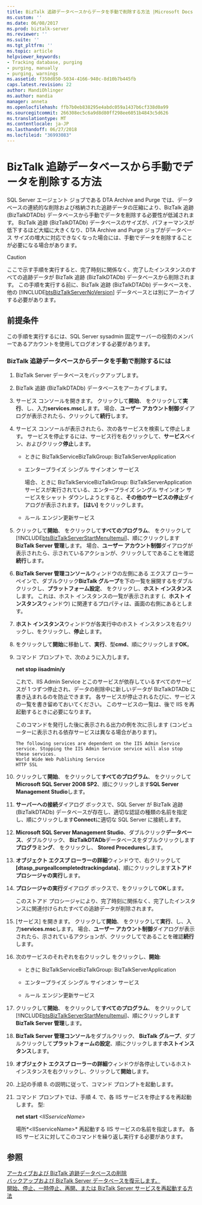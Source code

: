 ```yaml
---
title: BizTalk 追跡データベースからデータを手動で削除する方法 |Microsoft Docs
ms.custom: ''
ms.date: 06/08/2017
ms.prod: biztalk-server
ms.reviewer: ''
ms.suite: ''
ms.tgt_pltfrm: ''
ms.topic: article
helpviewer_keywords:
- Tracking database, purging
- purging, manually
- purging, warnings
ms.assetid: f350d850-5034-4166-940c-8d10b7b445fb
caps.latest.revision: 22
author: MandiOhlinger
ms.author: mandia
manager: anneta
ms.openlocfilehash: ffb7b0eb838295e4abdc059a1437b6cf338d0a99
ms.sourcegitcommit: 266308ec5c6a9d8d80ff298ee6051b4843c5d626
ms.translationtype: MT
ms.contentlocale: ja-JP
ms.lasthandoff: 06/27/2018
ms.locfileid: "36993083"
---
```

# <a name="how-to-manually-purge-data-from-the-biztalk-tracking-database"></a>BizTalk 追跡データベースから手動でデータを削除する方法
SQL Server エージェント ジョブである DTA Archive and Purge では、データベースの連続的な削除および格納された追跡データの圧縮により、BizTalk 追跡 (BizTalkDTADb) データベースから手動でデータを削除する必要性が低減されます。 BizTalk 追跡 (BizTalkDTADb) データベースのサイズが、パフォーマンスが低下するほど大幅に大きくなり、DTA Archive and Purge ジョブがデータベース サイズの増大に対応できなくなった場合には、手動でデータを削除することが必要になる場合があります。  
  
> [!CAUTION]
>  ここで示す手順を実行すると、完了時刻に関係なく、完了したインスタンスのすべての追跡データが BizTalk 追跡 (BizTalkDTADb) データベースから削除されます。 この手順を実行する前に、BizTalk 追跡 (BizTalkDTADb) データベースを、他の [!INCLUDE[btsBizTalkServerNoVersion](../includes/btsbiztalkservernoversion-md.md)] データベースとは別にアーカイブする必要があります。  
  
## <a name="prerequisites"></a>前提条件  
 この手順を実行するには、SQL Server sysadmin 固定サーバーの役割のメンバーであるアカウントを使用してログオンする必要があります。  
  
### <a name="to-manually-purge-data-from-the-biztalk-tracking-database"></a>BizTalk 追跡データベースからデータを手動で削除するには  
  
1. BizTalk Server データベースをバックアップします。  
  
2. BizTalk 追跡 (BizTalkDTADb) データベースをアーカイブします。  
  
3. サービス コンソールを開きます。 クリックして**開始**、 をクリックして**実行**、し、入力**services.msc**します。 場合、**ユーザー アカウント制御**ダイアログが表示されたら、クリックして**続行**します。  
  
4. サービス コンソールが表示されたら、次の各サービスを検索して停止します。 サービスを停止するには、サービス行を右クリックして、**サービス**ペイン、およびクリック**停止**します。  
  
   -   ときに BizTalkServiceBizTalkGroup: BizTalkServerApplication  
  
   -   エンタープライズ シングル サインオン サービス  
  
        場合、ときに BizTalkServiceBizTalkGroup: BizTalkServerApplication サービスが実行されている、エンタープライズ シングル サインオン サービスをシャット ダウンしようとすると、**その他のサービスの停止**ダイアログが表示されます。 **[はい]** をクリックします。  
  
   -   ルール エンジン更新サービス  
  
5. クリックして**開始**、 をクリックして**すべてのプログラム**、 をクリックして[!INCLUDE[btsBizTalkServerStartMenuItemui](../includes/btsbiztalkserverstartmenuitemui-md.md)]、順にクリックします**BizTalk Server 管理**します。 場合、**ユーザー アカウント制御**ダイアログが表示されたら、示されているアクションが、クリックしてであることを確認**続行**します。  
  
6. **BizTalk Server 管理コンソール**ウィンドウの左側にある エクスプ ローラー ペインで、ダブルクリック**BizTalk グループ**を下の一覧を展開するをダブルクリックし、**プラットフォーム設定**、 をクリックし、**ホスト インスタンス**します。 これは、ホスト インスタンスの一覧が表示されます (、**ホスト インスタンス**ウィンドウ) に関連するプロパティは、画面の右側にあるとします。  
  
7. **ホスト インスタンス**ウィンドウが各実行中のホスト インスタンスを右クリックし、をクリックし、**停止**します。  
  
8. をクリックして**開始**に移動して、**実行**、型**cmd**、順にクリックします**OK**。  
  
9. コマンド プロンプトで、次のように入力します。  
  
     **net stop iisadmin/y**  
  
     これで、IIS Admin Service とこのサービスが依存しているすべてのサービスが 1 つずつ停止され、データの削除中に新しいデータが BizTalkDTADb に書き込まれるのを防止できます。 各サービスが停止されるたびに、サービスの一覧を書き留めておいてください。 このサービスの一覧は、後で IIS を再起動するときに必要になります。  
  
     このコマンドを発行した後に表示される出力の例を次に示します (コンピューターに表示される依存サービスは異なる場合があります)。  
  
    ```  
    The following services are dependent on the IIS Admin Service service. Stopping the IIS Admin Service service will also stop these services.  
    World Wide Web Publishing Service  
    HTTP SSL  
    ```  
  
10. クリックして**開始**、 をクリックして**すべてのプログラム**、 をクリックして**Microsoft SQL Server 2008 SP2**、順にクリックします**SQL Server Management Studio**します。  
  
11. **サーバーへの接続**ダイアログ ボックスで、SQL Server が BizTalk 追跡 (BizTalkDTADb) データベースが存在し、適切な認証の種類の名前を指定し、順にクリックします**Connect**に適切な SQL Server に接続します。  
  
12. **Microsoft SQL Server Management Studio**、ダブルクリック**データベース**、ダブルクリック、 **BizTalkDTADb**データベースをダブルクリックします**プログラミング**、 をクリックし、 **Stored Procedures**します。  
  
13. **オブジェクト エクスプ ローラーの詳細**ウィンドウで、右クリックして **[dtasp_purgeallcompletedtrackingdata]**、順にクリックします**ストアド プロシージャの実行**します。  
  
14. **プロシージャの実行**ダイアログ ボックスで、をクリックして**OK**します。  
  
     このストアド プロシージャにより、完了時刻に関係なく、完了したインスタンスに関連付けられたすべての追跡データが削除されます。  
  
15. [サービス] を開きます。 クリックして**開始**、 をクリックして**実行**、し、入力**services.msc**します。 場合、**ユーザー アカウント制御**ダイアログが表示されたら、示されているアクションが、クリックしてであることを確認**続行**します。  
  
16. 次のサービスのそれぞれを右クリックし をクリックし、**開始**:  
  
    -   ときに BizTalkServiceBizTalkGroup: BizTalkServerApplication  
  
    -   エンタープライズ シングル サインオン サービス  
  
    -   ルール エンジン更新サービス  
  
17. クリックして**開始**、 をクリックして**すべてのプログラム**、 をクリックして[!INCLUDE[btsBizTalkServerStartMenuItemui](../includes/btsbiztalkserverstartmenuitemui-md.md)]、順にクリックします**BizTalk Server 管理**します。  
  
18. **BizTalk Server 管理コンソール**をダブルクリック、 **BizTalk グループ**、ダブルクリックして**プラットフォームの設定**、順にクリックします**ホストインスタンス**します。  
  
19. **オブジェクト エクスプ ローラーの詳細**ウィンドウが各停止しているホスト インスタンスを右クリックし、クリックして**開始**します。  
  
20. 上記の手順 8. の説明に従って、コマンド プロンプトを起動します。  
  
21. コマンド プロンプトでは、手順 4. で、各 IIS サービスを停止するを再起動します。 型:  
  
     **net start**  *\<IISserviceName\>*  
  
     場所*\<IISserviceName\>* 再起動する IIS サービスの名前を指定します。 各 IIS サービスに対してこのコマンドを繰り返し実行する必要があります。  
  
## <a name="see-also"></a>参照  
 [アーカイブおよび BizTalk 追跡データベースの削除](../core/archiving-and-purging-the-biztalk-tracking-database.md)   
 [バックアップおよび BizTalk Server データベースを復元します。](../core/backing-up-and-restoring-biztalk-server-databases.md)   
 [開始、停止、一時停止、再開、または BizTalk Server サービスを再起動する方法](../core/how-to-start-stop-pause-resume-or-restart-biztalk-server-services.md)